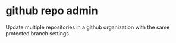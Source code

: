 # github repo admin


Update multiple repositories in a github organization with the same protected branch settings.
